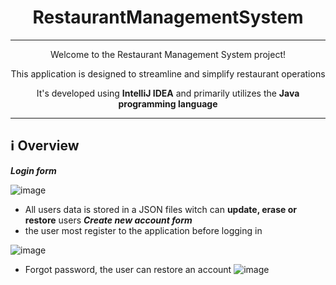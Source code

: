 <h1 align="center">RestaurantManagementSystem</h1>

***

<p align="center">Welcome to the Restaurant Management System project!</p>
<p align="center">This application is designed to streamline and simplify restaurant operations</p>
<p align="center">It's developed using <strong>IntelliJ IDEA</strong> and primarily utilizes the <strong>Java programming language</strong></p>

***

## ℹ️ Overview

***Login form***

![image](https://github.com/StasBratanich/RestaurantManagementSystem/assets/83605505/abf69a5e-aa13-45dd-928e-5224664a0a02)

- All users data is stored in a JSON files witch can **update, erase or restore** users
***Create new account form***
- the user most register to the application before logging in

![image](https://github.com/StasBratanich/RestaurantManagementSystem/assets/83605505/7a619c53-1a2e-461d-ba44-c31d71fb8f62)

- Forgot password, the user can restore an account
![image](https://github.com/StasBratanich/RestaurantManagementSystem/assets/83605505/f2346110-3da8-4af7-840e-06da61726a97)
